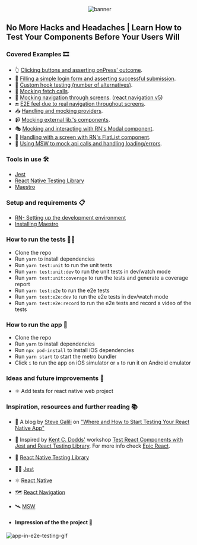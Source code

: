 <p align="center">
  <img alt="banner" src="https://github.com/vanGalilea/react-native-testing/assets/25864161/fd4d5148-4c8d-4fbc-8ebf-367d72da4fcb">
</p>

## No More Hacks and Headaches | Learn How to Test Your Components Before Your Users Will 
 
### Covered Examples 🎞
- 👆 [Clicking buttons and asserting onPress' outcome](https://github.com/vanGalilea/react-native-testing/blob/master/__tests__/Counter.test.tsx).
- 📲 [Filling a simple login form and asserting successful submission](https://github.com/vanGalilea/react-native-testing/blob/master/__tests__/LoginSubmission.test.tsx).
- 🎣 [Custom hook testing (number of alternatives)](https://github.com/vanGalilea/react-native-testing/blob/master/__tests__/CounterUsesCustomHook.test.tsx).
- 📡 [Mocking fetch calls](https://github.com/vanGalilea/react-native-testing/blob/master/__tests__/LoginSubmission.test.tsx#L36).
- 🧭 [Mocking navigation through screens](https://github.com/vanGalilea/react-native-testing/blob/master/__tests__/LoginSubmission.test.tsx#L13). ([react navigation v5](https://reactnavigation.org/))
- 🔚 [E2E feel due to real navigation throughout screens](https://github.com/vanGalilea/react-native-testing/blob/master/__tests__/Home.test.tsx).
- 📥 [Handling and mocking providers](https://github.com/vanGalilea/react-native-testing/blob/master/src/test/test-utils.tsx).
- 📹 [Mocking external lib.'s components](https://github.com/vanGalilea/react-native-testing/blob/master/__tests__/Video.test.tsx).
- 🎭 [Mocking and interacting with RN's Modal component](https://github.com/vanGalilea/react-native-testing/blob/master/__tests__/Modal.test.tsx).
- 🧾 [Handling with a screen with RN's FlatList component](https://github.com/vanGalilea/react-native-testing/blob/master/__tests__/FlatList.test.tsx).
- 📡 [Using MSW to mock api calls and handling loading/errors](https://github.com/vanGalilea/react-native-testing/blob/master/__tests__/ListWithFetch.test.tsx).

### Tools in use 🛠️
- [Jest](https://jestjs.io/)
- [React Native Testing Library](https://callstack.github.io/react-native-testing-library/)
- [Maestro](https://maestro.mobile.dev/)

### Setup and requirements 📋
- [RN- Setting up the development environment](https://reactnative.dev/docs/environment-setup)
- [Installing Maestro](https://maestro.mobile.dev/getting-started/installing-maestro)

### How to run the tests 🏃‍♀️
- Clone the repo
- Run `yarn` to install dependencies
- Run `yarn test:unit` to run the unit tests 
- Run `yarn test:unit:dev` to run the unit tests in dev/watch mode
- Run `yarn test:unit:coverage` to run the tests and generate a coverage report
- Run `yarn test:e2e` to run the e2e tests
- Run `yarn test:e2e:dev` to run the e2e tests in dev/watch mode
- Run `yarn test:e2e:record` to run the e2e tests and record a video of the tests

### How to run the app 📱
- Clone the repo
- Run `yarn` to install dependencies
- Run `npx pod-install` to install iOS dependencies
- Run `yarn start` to start the metro bundler
- Click `i` to run the app on iOS simulator or `a` to run it on Android emulator

### Ideas and future improvements 🚀
- ⚛️ Add tests for react native web project

### Inspiration, resources and further reading 📚
- 📑 A blog by [Steve Galili]([url](https://github.com/vanGalilea)) on ["Where and How to Start Testing Your React Native App"](https://medium.com/@stevegalili/where-and-how-to-start-testing-your-react-native-app-%EF%B8%8F-and-how-to-keep-on-testin-ec3464fb9b41)
- 👏 Inspired by [Kent C. Dodds'](https://testingjavascript.com/) workshop [Test React Components with Jest and React Testing Library](https://github.com/testing-library/react-testing-library). 
For more info check [Epic React](https://epicreact.dev/).
- 📕 [React Native Testing Library](https://callstack.github.io/react-native-testing-library/)
- 🧑‍🔬️ [Jest](https://jestjs.io/)
- ️⚛️ [React Native](https://reactnative.dev/)
- 🗺 [React Navigation](https://reactnavigation.org/)
- 🛰 [MSW](https://mswjs.io/)

- #### Impression of the the project 📸

![app-in-e2e-testing-gif](https://github.com/vanGalilea/react-native-testing/assets/25864161/7015cb21-5347-453a-aee7-4f848ae7a780)
